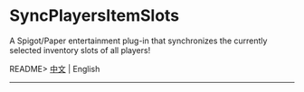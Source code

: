 # SyncPlayersItemSlots
A Spigot/Paper entertainment plug-in that synchronizes the currently selected inventory slots of all players!

README> [中文](../README.MD) | English

------------